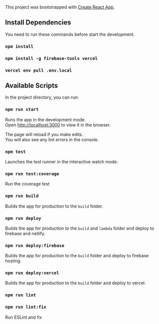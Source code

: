 This project was bootstrapped with [Create React App](https://github.com/facebook/create-react-app).

## Install Dependencies

You need to run these commands before start the development.

### `npm install`
### `npm install -g firebase-tools vercel`
### `vercel env pull .env.local`

## Available Scripts

In the project directory, you can run:

### `npm run start`

Runs the app in the development mode.<br />
Open [http://localhost:3000](http://localhost:3000) to view it in the browser.

The page will reload if you make edits.<br />
You will also see any lint errors in the console.

### `npm test`

Launches the test runner in the interactive watch mode.

### `npm run test:coverage`

Run the coverage test

### `npm run build`

Builds the app for production to the `build` folder.

### `npm run deploy`

Builds the app for production to the `build` and `lambda` folder and deploy to firebase and netlify.

### `npm run deploy:firebase`

Builds the app for production to the `build` folder and deploy to firebase hosting.

### `npm run deploy:vercel`

Builds the app for production to the `build` folder and deploy to vercel.

### `npm run lint`
### `npm run lint:fix`

Run ESLint and fix